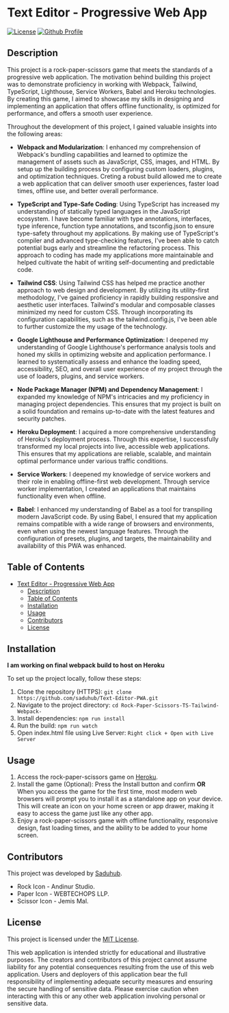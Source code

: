 # Text Editor - Progressive Web App
[![License](https://img.shields.io/badge/License-MIT-green.svg)](https://opensource.org/license/mit/)
[![Github Profile](https://img.shields.io/badge/GitHub-Saduhub-blue?logo=github)](https://github.com/saduhub)

## Description

This project is a rock-paper-scissors game that meets the standards of a progressive web application. The motivation behind building this project was to demonstrate proficiency in working with Webpack, Tailwind, TypeScript, Lighthouse, Service Workers, Babel and Heroku technologies. By creating this game, I aimed to showcase my skills in designing and implementing an application that offers offline functionality, is optimized for performance, and offers a smooth user experience.

Throughout the development of this project, I gained valuable insights into the following areas:

- **Webpack and Modularization**: I enhanced my comprehension of Webpack's bundling capabilities and learned to optimize the management of assets such as JavaScript, CSS, images, and HTML. By setup up the building process by configuring custom loaders, plugins, and optimization techniques. Creting a robust build allowed me to create a web application that can deliver smooth user experiences, faster load times, offline use, and better overall performance.
  
- **TypeScript and Type-Safe Coding**: Using TypeScript has increased my understanding of statically typed languages in the JavaScript ecosystem. I have become familiar with type annotations, interfaces, type inference, function type annotations, and tsconfig.json to ensure type-safety throughout my applications. By making use of TypeScript's compiler and advanced type-checking features, I've been able to catch potential bugs early and streamline the refactoring process. This approach to coding has made my applications more maintainable and helped cultivate the habit of writing self-documenting and predictable code.

- **Tailwind CSS**: Using Tailwind CSS has helped me practice another approach to web design and development. By utilizing its utility-first methodology, I've gained proficiency in rapidly building responsive and aesthetic user interfaces. Tailwind's modular and composable classes minimized my need for custom CSS. Through incorporating its configuration capabilities, such as the tailwind.config.js, I've been able to further customize the my usage of the technology.
  
- **Google Lighthouse and Performance Optimization**: I deepened my understanding of Google Lighthouse's performance analysis tools and honed my skills in optimizing website and application performance. I learned to systematically assess and enhance the loading speed, accessibility, SEO, and overall user experience of my project through the use of loaders, plugins, and service workers. 
  
- **Node Package Manager (NPM) and Dependency Management**: I expanded my knowledge of NPM's intricacies and my proficiency in managing project dependencies. This ensures that my project is built on a solid foundation and remains up-to-date with the latest features and security patches.
  
- **Heroku Deployment**: I acquired a more comprehensive understanding of Heroku's deployment process. Through this expertise, I successfully transformed my local projects into live, accessible web applications. This ensures that my applications are reliable, scalable, and maintain optimal performance under various traffic conditions.
  
- **Service Workers**: I deepened my knowledge of service workers and their role in enabling offline-first web development. Through service worker implementation, I created an applications that maintains functionality even when offline. 
  
- **Babel**: I enhanced my understanding of Babel as a tool for transpiling modern JavaScript code. By using Babel, I ensured that my application remains compatible with a wide range of browsers and environments, even when using the newest language features. Through the configuration of presets, plugins, and targets, the maintainability and availability of this PWA was enhanced.

## Table of Contents

- [Text Editor - Progressive Web App](#text-editor---progressive-web-app)
  - [Description](#description)
  - [Table of Contents](#table-of-contents)
  - [Installation](#installation)
  - [Usage](#usage)
  - [Contributors](#contributors)
  - [License](#license)

## Installation

**I am working on final webpack build to host on Heroku**

To set up the project locally, follow these steps:

1. Clone the repository (HTTPS): `git clone https://github.com/saduhub/Text-Editor-PWA.git`
2. Navigate to the project directory: `cd Rock-Paper-Scissors-TS-Tailwind-Webpack-`
3. Install dependencies: `npm run install`
4. Run the build: `npm run watch`
5. Open index.html file using Live Server: `Right click + Open with Live Server`

## Usage

1. Access the rock-paper-scissors game on [Heroku](https://github.com/saduhub).
2. Install the game (Optional): Press the Install button and confirm **OR** When you access the game for the first time, most modern web browsers will prompt you to install it as a standalone app on your device. This will create an icon on your home screen or app drawer, making it easy to access the game just like any other app.
3. Enjoy a rock-paper-scissors game with offline functionality, responsive design, fast loading times, and the ability to be added to your home screen.

## Contributors

This project was developed by [Saduhub](https://github.com/saduhub).
- Rock Icon - Andinur Studio.
- Paper Icon - WEBTECHOPS LLP.
- Scissor Icon - Jemis Mal.

## License

This project is licensed under the [MIT License](https://opensource.org/license/mit/).

This web application is intended strictly for educational and illustrative purposes. The creators and contributors of this project cannot assume liability for any potential consequences resulting from the use of this web application.
Users and deployers of this application bear the full responsibility of implementing adequate security measures and ensuring the secure handling of sensitive data. Please exercise caution when interacting with this or any other web application involving personal or sensitive data. 